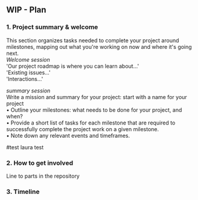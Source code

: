 ## WIP - Plan
### 1. Project summary & welcome
This section organizes tasks needed to complete your project around milestones, mapping out what you're working on now and where it's going next. \
_Welcome session_\
'Our project roadmap is where you can learn about...'\
'Existing issues...'\
'Interactions...'

_summary session_\
Write a mission and summary for your project: start with a name for your project\
  • Outline your milestones: what needs to be done for your project, and when? \
  • Provide a short list of tasks for each milestone that are required to successfully complete the project work on a given milestone. \
  • Note down any relevant events and timeframes.
  
  #test laura test


### 2. How to get involved
Line to parts in the repository

### 3. Timeline
